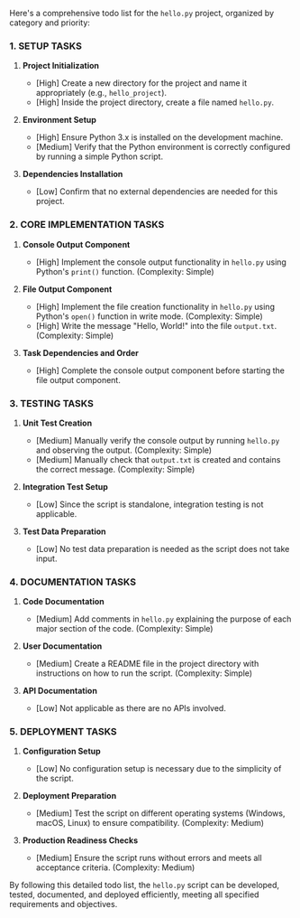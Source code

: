 Here's a comprehensive todo list for the `hello.py` project, organized by category and priority:

### 1. SETUP TASKS

1. **Project Initialization**
   - [High] Create a new directory for the project and name it appropriately (e.g., `hello_project`).
   - [High] Inside the project directory, create a file named `hello.py`.

2. **Environment Setup**
   - [High] Ensure Python 3.x is installed on the development machine.
   - [Medium] Verify that the Python environment is correctly configured by running a simple Python script.

3. **Dependencies Installation**
   - [Low] Confirm that no external dependencies are needed for this project.

### 2. CORE IMPLEMENTATION TASKS

1. **Console Output Component**
   - [High] Implement the console output functionality in `hello.py` using Python's `print()` function. (Complexity: Simple)

2. **File Output Component**
   - [High] Implement the file creation functionality in `hello.py` using Python's `open()` function in write mode. (Complexity: Simple)
   - [High] Write the message "Hello, World!" into the file `output.txt`. (Complexity: Simple)

3. **Task Dependencies and Order**
   - [High] Complete the console output component before starting the file output component.

### 3. TESTING TASKS

1. **Unit Test Creation**
   - [Medium] Manually verify the console output by running `hello.py` and observing the output. (Complexity: Simple)
   - [Medium] Manually check that `output.txt` is created and contains the correct message. (Complexity: Simple)

2. **Integration Test Setup**
   - [Low] Since the script is standalone, integration testing is not applicable.

3. **Test Data Preparation**
   - [Low] No test data preparation is needed as the script does not take input.

### 4. DOCUMENTATION TASKS

1. **Code Documentation**
   - [Medium] Add comments in `hello.py` explaining the purpose of each major section of the code. (Complexity: Simple)

2. **User Documentation**
   - [Medium] Create a README file in the project directory with instructions on how to run the script. (Complexity: Simple)

3. **API Documentation**
   - [Low] Not applicable as there are no APIs involved.

### 5. DEPLOYMENT TASKS

1. **Configuration Setup**
   - [Low] No configuration setup is necessary due to the simplicity of the script.

2. **Deployment Preparation**
   - [Medium] Test the script on different operating systems (Windows, macOS, Linux) to ensure compatibility. (Complexity: Medium)

3. **Production Readiness Checks**
   - [Medium] Ensure the script runs without errors and meets all acceptance criteria. (Complexity: Medium)

By following this detailed todo list, the `hello.py` script can be developed, tested, documented, and deployed efficiently, meeting all specified requirements and objectives.